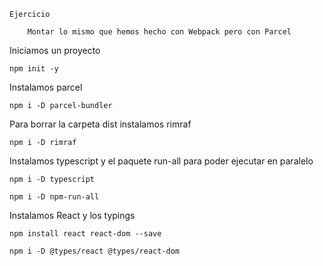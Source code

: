     Ejercicio

        Montar lo mismo que hemos hecho con Webpack pero con Parcel

Iniciamos un proyecto

```npm init -y```

Instalamos parcel

```npm i -D parcel-bundler```

Para borrar la carpeta dist instalamos rimraf

```npm i -D rimraf```

Instalamos typescript y el paquete run-all para poder ejecutar en paralelo

```npm i -D typescript```

```npm i -D npm-run-all```

Instalamos React y los typings

```npm install react react-dom --save```

```npm i -D @types/react @types/react-dom```
